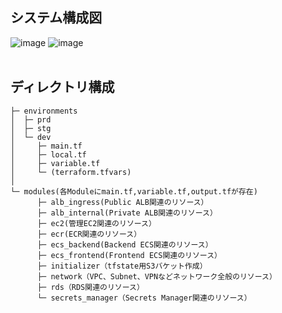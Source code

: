 ## システム構成図
![image](https://github.com/user-attachments/assets/4c709327-a84f-4f2e-bb7b-7e41beab9b5d)
![image](https://github.com/user-attachments/assets/3503428e-935e-4c5d-ac76-14c4f4893eb2)
<br><br>

## ディレクトリ構成
```
├─ environments
│  ├─ prd
│  ├─ stg
│  └─ dev
│     ├─ main.tf
│     ├─ local.tf
│     ├─ variable.tf
│     └─ (terraform.tfvars)
│
└─ modules(各Moduleにmain.tf,variable.tf,output.tfが存在)
      ├─ alb_ingress(Public ALB関連のリソース）
      ├─ alb_internal(Private ALB関連のリソース）
      ├─ ec2(管理EC2関連のリソース）
      ├─ ecr(ECR関連のリソース）
      ├─ ecs_backend(Backend ECS関連のリソース）
      ├─ ecs_frontend(Frontend ECS関連のリソース）
      ├─ initializer（tfstate用S3バケット作成）
      ├─ network（VPC、Subnet、VPNなどネットワーク全般のリソース）
      ├─ rds（RDS関連のリソース）
      └─ secrets_manager（Secrets Manager関連のリソース）
```
